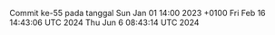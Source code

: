 Commit ke-55 pada tanggal Sun Jan 01 14:00 2023 +0100
Fri Feb 16 14:43:06 UTC 2024
Thu Jun  6 08:43:14 UTC 2024
